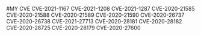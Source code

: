 #MY CVE
CVE-2021-1167
CVE-2021-1208
CVE-2021-1287
CVE-2020-21585
CVE-2020-21588
CVE-2020-21589
CVE-2020-21590
CVE-2020-26737
CVE-2020-26738
CVE-2021-27713
CVE-2020-28181
CVE-2020-28182
CVE-2020-28725
CVE-2020-28179
CVE-2020-27600










